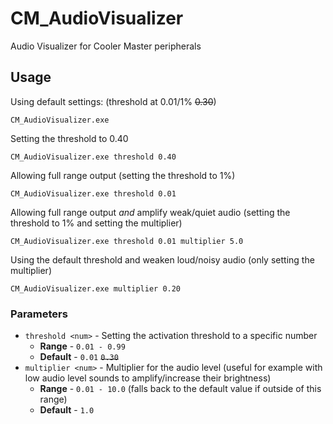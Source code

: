# CM_AudioVisualizer

Audio Visualizer for Cooler Master peripherals

## Usage 

Using default settings: (threshold at 0.01/1% ~~0.30~~)

```
CM_AudioVisualizer.exe
```


Setting the threshold to 0.40

```
CM_AudioVisualizer.exe threshold 0.40
```


Allowing full range output (setting the threshold to 1%)

```
CM_AudioVisualizer.exe threshold 0.01
```


Allowing full range output _and_ amplify weak/quiet audio (setting the threshold to 1% and setting the multiplier)

```
CM_AudioVisualizer.exe threshold 0.01 multiplier 5.0
```

Using the default threshold and weaken loud/noisy audio (only setting the multiplier)

```
CM_AudioVisualizer.exe multiplier 0.20
```

### Parameters

* `threshold <num>` - Setting the activation threshold to a specific number
  * **Range** - `0.01 - 0.99`
  * **Default** - `0.01` ~~`0.30`~~
* `multiplier <num>` - Multiplier for the audio level (useful for example with low audio level sounds to amplify/increase their brightness)
  * **Range** - `0.01 - 10.0` (falls back to the default value if outside of this range)
  * **Default** - `1.0`

